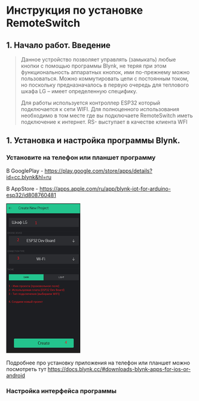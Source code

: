 <h1>Инструкция по установке RemoteSwitch</h1>
<h2>1. Начало работ. Введение</h2>
<blockquote>
<p>Данное устройство позволяет управлять (замыкать) любые кнопки с помощью программы Blynk, не теряя при этом функциональность аппаратных кнопок, ими по-прежнему можно пользоваться. Можно коммутировать цепи с постоянным током, но поскольку предназначалось в первую очередь для теплового шкафа LG &ndash; имеет определенную специфику.</p>
<p>Для работы используется контроллер ESP32 который подключается к сети WIFI. Для полноценного использования необходимо в том месте где вы подключаете RemoteSwitch иметь подключение к интернет. RS- выступает в качестве клиента WFI</p>
</blockquote>

<h2>1. Установка и настройка программы Blynk.</h2>

<h3>Установите на телефон или планшет программу</h3>

В GooglePlay - https://play.google.com/store/apps/details?id=cc.blynk&hl=ru

В AppStore - https://apps.apple.com/ru/app/blynk-iot-for-arduino-esp32/id808760481

![Image alt](https://github.com/askkostya/RemoteSwitch/raw/master/docs/RemoteSwitchDoc1.png)

Подробнее про установку приложения на телефон или планшет можно посмотреть тут
https://docs.blynk.cc/#downloads-blynk-apps-for-ios-or-android

<h3> Настройка интерфейса программы </h3>


